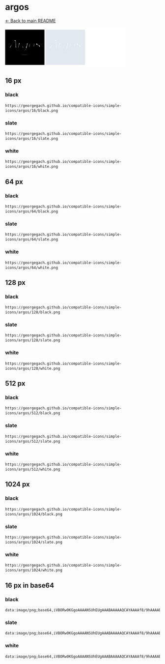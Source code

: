 # argos

[← Back to main README](../../README.md)


<img src="./128/black.png" width="128" alt="argos black icon" />
<img src="./128/slate.png" width="128" alt="argos slate icon" />
<img src="./128/white.png" width="128" alt="argos white icon" />

## 16 px

### black
```
https://georgegach.github.io/compatible-icons/simple-icons/argos/16/black.png
```

### slate
```
https://georgegach.github.io/compatible-icons/simple-icons/argos/16/slate.png
```

### white
```
https://georgegach.github.io/compatible-icons/simple-icons/argos/16/white.png
```

## 64 px

### black
```
https://georgegach.github.io/compatible-icons/simple-icons/argos/64/black.png
```

### slate
```
https://georgegach.github.io/compatible-icons/simple-icons/argos/64/slate.png
```

### white
```
https://georgegach.github.io/compatible-icons/simple-icons/argos/64/white.png
```

## 128 px

### black
```
https://georgegach.github.io/compatible-icons/simple-icons/argos/128/black.png
```

### slate
```
https://georgegach.github.io/compatible-icons/simple-icons/argos/128/slate.png
```

### white
```
https://georgegach.github.io/compatible-icons/simple-icons/argos/128/white.png
```

## 512 px

### black
```
https://georgegach.github.io/compatible-icons/simple-icons/argos/512/black.png
```

### slate
```
https://georgegach.github.io/compatible-icons/simple-icons/argos/512/slate.png
```

### white
```
https://georgegach.github.io/compatible-icons/simple-icons/argos/512/white.png
```

## 1024 px

### black
```
https://georgegach.github.io/compatible-icons/simple-icons/argos/1024/black.png
```

### slate
```
https://georgegach.github.io/compatible-icons/simple-icons/argos/1024/slate.png
```

### white
```
https://georgegach.github.io/compatible-icons/simple-icons/argos/1024/white.png
```

## 16 px in base64

### black
```
data:image/png;base64,iVBORw0KGgoAAAANSUhEUgAAABAAAAAQCAYAAAAf8/9hAAAABmJLR0QA/wD/AP+gvaeTAAAA0ElEQVQ4jcXT20oDQRAE0LNxE03iJQhe/sP//x4VMbIxsrgbNQ+phUF80X1wYJimp6u6qpmpcGfEqvCK7o/4WYWvMQomY8A/EXR4+w1BXcSf6B1mUmFa5AerH1igwRJ1qeA5yQXuQz7FNsBdznXuNqWFBqeFjasA13iKsj73l3gcrA4W3rOP06nHKoo6HKFNwy1muC4J5mFscZvcA84SL7PhJfPofXsHTeLzFLXFfKoQrCL/AielAkkOaxLQLmdd1N4Udf7/JdYOUx31mUZ95z3lUTQa+gPACAAAAABJRU5ErkJggg==
```

### slate
```
data:image/png;base64,iVBORw0KGgoAAAANSUhEUgAAABAAAAAQCAYAAAAf8/9hAAAABmJLR0QA/wD/AP+gvaeTAAABHklEQVQ4jaWTyU4rURBDz7k0QaRBDBLDf/ADfDq/8hZMQsyJEN2daxbJCyDEgsRrl+2Sq/x39XTGGmgsuSB2K02bUQPu4Kr+UlYd/Y9vAoEOnP5FoFmGkWroK3k1keLmXNUKCITUGToOPBdoA80yQcJ9oIWMLV4TGsImYSKZkTpYnAEPhibh5esKz8AOgNjV5EiYAA+au0r6aL/gHqK3wHS5gvheyTuwJQ6SPmQfbKt2wgaVt4RCcULNKOZYnAtUsi1MIW+BU5HATZFdAkCLtADUPAIx9MiozBOwC2yjvVAJ98UMIY9YB8hl5GnRWxcco+23FoC9hRuBQlAcAEMas+CGE83PGr9COQAPPmm/n+ral9hAJms9U6rnK9tHPgBD24av2wzrLwAAAABJRU5ErkJggg==
```

### white
```
data:image/png;base64,iVBORw0KGgoAAAANSUhEUgAAABAAAAAQCAYAAAAf8/9hAAAABmJLR0QA/wD/AP+gvaeTAAAA1UlEQVQ4jcXT3UoDQQwF4G/rtmrrTxH8eQ/f/3lUxMraymK3Ol54CoN4o3vhQJiQ5JychJmmlHJrxGlKKWts/4ifNaWUMkbBZAz4J4ItXn9D0Fb+Bwas0WBaxRsUvGOODgu0tYKnBOe4C/kUmwB3uVfJvdQjdDipxrgMcIXHKBuSv8DDftT9CG+xw3QasIyiLQ7Qp+EGM1zVBMdh7HGT2D1O4y9i8Jx9DL69gy6JsxT11X6aECwj/xxHtQIJ7s8koF3utqq9rur8/0tsfW111Gca9Z0/AUFSRgg6Hf1sAAAAAElFTkSuQmCC
```


